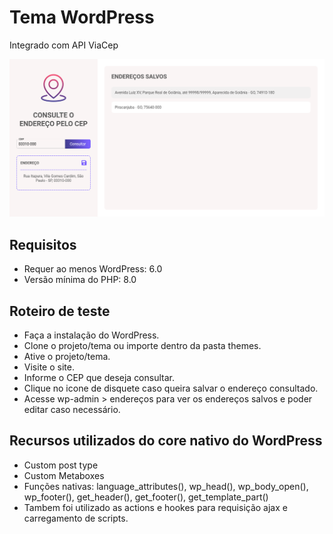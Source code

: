 # Tema WordPress

Integrado com API ViaCep

![Tela](/assets/images/tela-1.png)

## Requisitos

- Requer ao menos WordPress: 6.0
- Versão mínima do PHP: 8.0

## Roteiro de teste

- Faça a instalação do WordPress.
- Clone o projeto/tema ou importe dentro da pasta themes.
- Ative o projeto/tema.
- Visite o site.
- Informe o CEP que deseja consultar.
- Clique no icone de disquete caso queira salvar o endereço consultado.
- Acesse wp-admin > endereços para ver os endereços salvos e poder editar caso necessário.

## Recursos utilizados do core nativo do WordPress

- Custom post type
- Custom Metaboxes
- Funções nativas: language_attributes(), wp_head(), wp_body_open(), wp_footer(), get_header(), get_footer(), get_template_part()
- Tambem foi utilizado as actions e hookes para requisição ajax e carregamento de scripts.